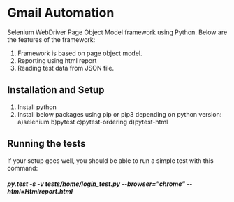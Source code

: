 # Gmail Automation
Selenium WebDriver Page Object Model framework using Python. Below are the features of the framework:
1. Framework is based on page object model.
2. Reporting using html report
3. Reading test data from JSON file.

## Installation and Setup
1. Install python
2. Install below packages using pip or pip3 depending on python version:
    a)selenium
    b)pytest
    c)pytest-ordering
    d)pytest-html
 
 ## Running the tests
 If your setup goes well, you should be able to run a simple test with this command:                                                        
 ##### py.test -s -v tests/home/login_test.py --browser="chrome" --html=Htmlreport.html
 
 


